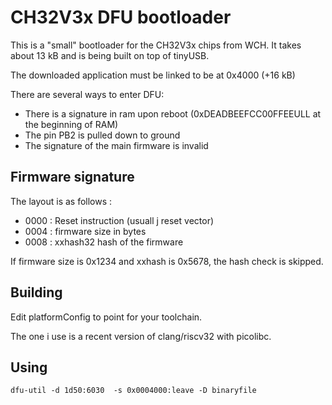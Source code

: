 
CH32V3x DFU bootloader
========================

This is a "small" bootloader for the CH32V3x chips from WCH.
It takes about 13 kB and is being built on top of tinyUSB.

The downloaded application must be linked to be at 0x4000 (+16 kB)

There are several ways to enter DFU:

- There is a signature in ram upon reboot (0xDEADBEEFCC00FFEEULL at the beginning of RAM)
- The pin PB2 is pulled down to ground
- The signature of the main firmware is invalid


Firmware signature
------------------

The layout is as follows :

- 0000 : Reset instruction (usuall j reset vector)
- 0004 : firmware size in bytes
- 0008 : xxhash32 hash of the firmware

If firmware size is 0x1234 and xxhash is 0x5678, the hash check is skipped.

Building
--------
Edit platformConfig to point for your toolchain.

The one i use is a recent version of clang/riscv32 with picolibc.

Using
------

```
dfu-util -d 1d50:6030  -s 0x0004000:leave -D binaryfile

